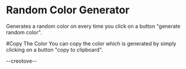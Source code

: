 # Random Color Generator
Generates a random color on every time you click on a button "generate random color".

#Copy The Color
You can copy the color which is generated by simply clicking on a button "copy to clipboard".

--creotove--
